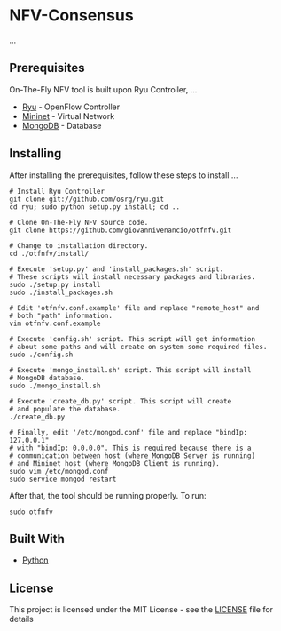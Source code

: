 # NFV-Consensus

...

## Prerequisites

On-The-Fly NFV tool is built upon Ryu Controller, ...

* [Ryu](https://osrg.github.io/ryu/) - OpenFlow Controller
* [Mininet](http://mininet.org/) - Virtual Network
* [MongoDB](https://www.mongodb.com/) - Database

## Installing

After installing the prerequisites, follow these steps to install ...

```
# Install Ryu Controller
git clone git://github.com/osrg/ryu.git
cd ryu; sudo python setup.py install; cd ..

# Clone On-The-Fly NFV source code.
git clone https://github.com/giovannivenancio/otfnfv.git

# Change to installation directory.
cd ./otfnfv/install/

# Execute 'setup.py' and 'install_packages.sh' script.
# These scripts will install necessary packages and libraries.
sudo ./setup.py install
sudo ./install_packages.sh

# Edit 'otfnfv.conf.example' file and replace "remote_host" and
# both "path" information.
vim otfnfv.conf.example

# Execute 'config.sh' script. This script will get information
# about some paths and will create on system some required files.
sudo ./config.sh

# Execute 'mongo_install.sh' script. This script will install
# MongoDB database.
sudo ./mongo_install.sh

# Execute 'create_db.py' script. This script will create
# and populate the database.
./create_db.py

# Finally, edit '/etc/mongod.conf' file and replace "bindIp: 127.0.0.1"
# with "bindIp: 0.0.0.0". This is required because there is a
# communication between host (where MongoDB Server is running)
# and Mininet host (where MongoDB Client is running).
sudo vim /etc/mongod.conf
sudo service mongod restart
```

After that, the tool should be running properly.
To run:

```
sudo otfnfv
```

## Built With

* [Python](https://www.python.org/)

## License

This project is licensed under the MIT License - see the [LICENSE](LICENSE) file for details
